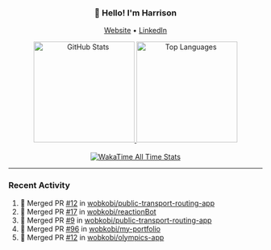<h3 align="center">👋 Hello! I'm Harrison</h3>

<p align="center">
  <a href="https://www.harrisonraynes.com/" target="_blank">Website</a> •
  <a href="https://www.linkedin.com/in/harrisonraynes/" target="_blank">LinkedIn</a>

<!-- Stats Cards -->
<div align="center">
  <!-- GitHub Stats Card -->
  <a href="https://github.com/wobkobi" target="_blank">
    <img height="200" src="https://github-readme-stats-wobkobis-projects.vercel.app/api?username=wobkobi&show_icons=true&theme=monokai-pro-spectrum" alt="GitHub Stats" />
  </a>
  <!-- Top Languages Card -->
  <a href="https://github.com/wobkobi" target="_blank">
    <img height="200" src="https://github-readme-stats-wobkobis-projects.vercel.app/api/top-langs/?username=wobkobi&layout=compact&langs_count=10&theme=monokai-pro-spectrum" alt="Top Languages" />
  </a>
  <br><br>
  <!-- WakaTime All Time Stats Card -->
  <a href="https://github.com/wobkobi" target="_blank">
    <img src="https://github-readme-stats-wobkobis-projects.vercel.app/api/wakatime?username=wobkobi&layout=compact&show_icons=true&custom_title=All%20Time%20Stats%20(WakaTime)&theme=monokai-pro-spectrum&hide=Other&langs_count=24" alt="WakaTime All Time Stats" />
  </a>
</div>

<hr />

### Recent Activity

<!--START_SECTION:activity-->
1. 🎉 Merged PR [#12](https://github.com/wobkobi/public-transport-routing-app/pull/12) in [wobkobi/public-transport-routing-app](https://github.com/wobkobi/public-transport-routing-app)
2. 🎉 Merged PR [#17](https://github.com/wobkobi/reactionBot/pull/17) in [wobkobi/reactionBot](https://github.com/wobkobi/reactionBot)
3. 🎉 Merged PR [#9](https://github.com/wobkobi/public-transport-routing-app/pull/9) in [wobkobi/public-transport-routing-app](https://github.com/wobkobi/public-transport-routing-app)
4. 🎉 Merged PR [#96](https://github.com/wobkobi/my-portfolio/pull/96) in [wobkobi/my-portfolio](https://github.com/wobkobi/my-portfolio)
5. 🎉 Merged PR [#12](https://github.com/wobkobi/olympics-app/pull/12) in [wobkobi/olympics-app](https://github.com/wobkobi/olympics-app)
<!--END_SECTION:activity-->
